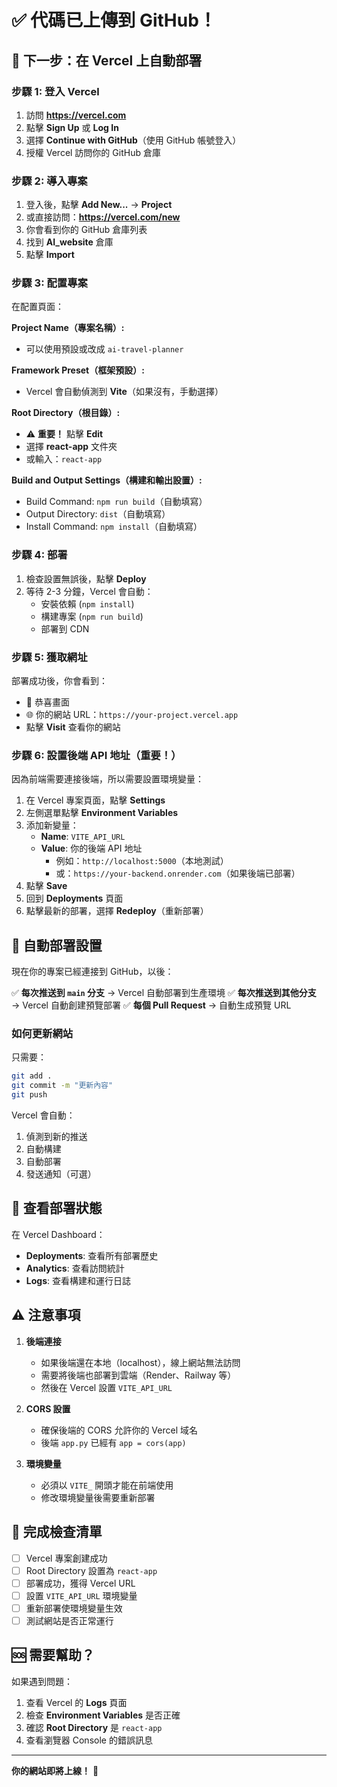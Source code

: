# ✅ 代碼已上傳到 GitHub！

## 🎉 下一步：在 Vercel 上自動部署

### 步驟 1: 登入 Vercel

1. 訪問 **https://vercel.com**
2. 點擊 **Sign Up** 或 **Log In**
3. 選擇 **Continue with GitHub**（使用 GitHub 帳號登入）
4. 授權 Vercel 訪問你的 GitHub 倉庫

### 步驟 2: 導入專案

1. 登入後，點擊 **Add New...** → **Project**
2. 或直接訪問：**https://vercel.com/new**
3. 你會看到你的 GitHub 倉庫列表
4. 找到 **AI_website** 倉庫
5. 點擊 **Import**

### 步驟 3: 配置專案

在配置頁面：

**Project Name（專案名稱）:**
- 可以使用預設或改成 `ai-travel-planner`

**Framework Preset（框架預設）:**
- Vercel 會自動偵測到 **Vite**（如果沒有，手動選擇）

**Root Directory（根目錄）:**
- ⚠️ **重要！** 點擊 **Edit**
- 選擇 **react-app** 文件夾
- 或輸入：`react-app`

**Build and Output Settings（構建和輸出設置）:**
- Build Command: `npm run build`（自動填寫）
- Output Directory: `dist`（自動填寫）
- Install Command: `npm install`（自動填寫）

### 步驟 4: 部署

1. 檢查設置無誤後，點擊 **Deploy**
2. 等待 2-3 分鐘，Vercel 會自動：
   - 安裝依賴 (`npm install`)
   - 構建專案 (`npm run build`)
   - 部署到 CDN

### 步驟 5: 獲取網址

部署成功後，你會看到：
- 🎊 恭喜畫面
- 🌐 你的網站 URL：`https://your-project.vercel.app`
- 點擊 **Visit** 查看你的網站

### 步驟 6: 設置後端 API 地址（重要！）

因為前端需要連接後端，所以需要設置環境變量：

1. 在 Vercel 專案頁面，點擊 **Settings**
2. 左側選單點擊 **Environment Variables**
3. 添加新變量：
   - **Name**: `VITE_API_URL`
   - **Value**: 你的後端 API 地址
     - 例如：`http://localhost:5000`（本地測試）
     - 或：`https://your-backend.onrender.com`（如果後端已部署）
4. 點擊 **Save**
5. 回到 **Deployments** 頁面
6. 點擊最新的部署，選擇 **Redeploy**（重新部署）

## 🔄 自動部署設置

現在你的專案已經連接到 GitHub，以後：

✅ **每次推送到 `main` 分支** → Vercel 自動部署到生產環境
✅ **每次推送到其他分支** → Vercel 自動創建預覽部署
✅ **每個 Pull Request** → 自動生成預覽 URL

### 如何更新網站

只需要：
```bash
git add .
git commit -m "更新內容"
git push
```

Vercel 會自動：
1. 偵測到新的推送
2. 自動構建
3. 自動部署
4. 發送通知（可選）

## 📱 查看部署狀態

在 Vercel Dashboard：
- **Deployments**: 查看所有部署歷史
- **Analytics**: 查看訪問統計
- **Logs**: 查看構建和運行日誌

## ⚠️ 注意事項

1. **後端連接**
   - 如果後端還在本地（localhost），線上網站無法訪問
   - 需要將後端也部署到雲端（Render、Railway 等）
   - 然後在 Vercel 設置 `VITE_API_URL`

2. **CORS 設置**
   - 確保後端的 CORS 允許你的 Vercel 域名
   - 後端 `app.py` 已經有 `app = cors(app)`

3. **環境變量**
   - 必須以 `VITE_` 開頭才能在前端使用
   - 修改環境變量後需要重新部署

## 🎯 完成檢查清單

- [ ] Vercel 專案創建成功
- [ ] Root Directory 設置為 `react-app`
- [ ] 部署成功，獲得 Vercel URL
- [ ] 設置 `VITE_API_URL` 環境變量
- [ ] 重新部署使環境變量生效
- [ ] 測試網站是否正常運行

## 🆘 需要幫助？

如果遇到問題：
1. 查看 Vercel 的 **Logs** 頁面
2. 檢查 **Environment Variables** 是否正確
3. 確認 **Root Directory** 是 `react-app`
4. 查看瀏覽器 Console 的錯誤訊息

---

**你的網站即將上線！** 🚀
